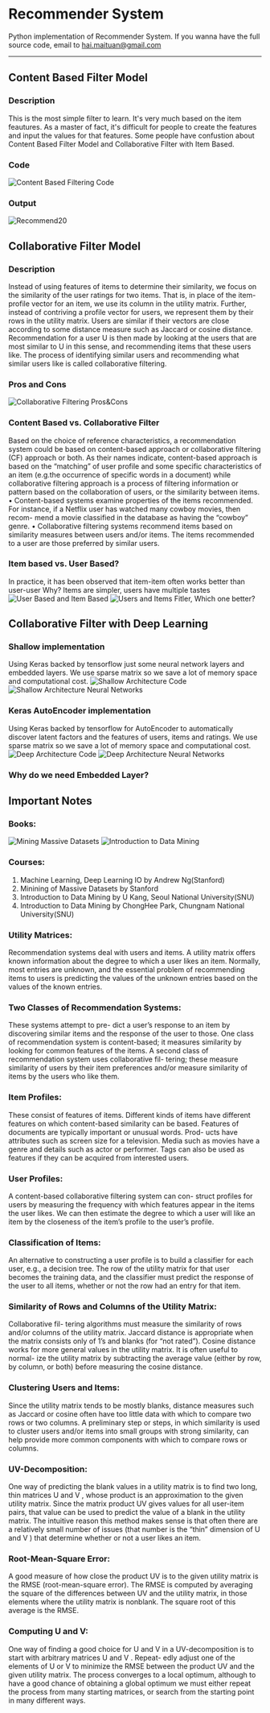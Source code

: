 # Recommender System 
Python implementation of Recommender System.
If you wanna have the full source code, email to hai.maituan@gmail.com

-------------------------------------
## Content Based Filter Model
### Description
This is the most simple filter to learn. It's very much based on the item feautures. As a master of fact, it's difficult for people to create the features and input the values for that features. Some people have confustion about Content Based Filter Model and Collaborative Filter with Item Based. 
### Code
![Content Based Filtering Code](https://github.com/HaiTMai/RecommenderSystem/blob/master/Images/ContentBasedCode.png)
### Output
![Recommend20](https://github.com/HaiTMai/RecommenderSystem/blob/master/Images/Recommend20.png)
## Collaborative Filter Model
### Description
Instead of using features of items to determine their similarity, we focus on the similarity of the user ratings for two items. That is, in place of the item-profile vector for an item, we use its column in the utility matrix. Further, instead of contriving a profile vector for users, we represent them by their rows in the utility matrix. Users are similar if their vectors are close according to some distance measure such as Jaccard or cosine distance. Recommendation for a user U is then made by looking at the users that are most similar to U in this sense, and recommending items that these users like. The process of identifying similar users and recommending what similar users like is called collaborative filtering.
### Pros and Cons
![Collaborative  Filtering Pros&Cons](https://github.com/HaiTMai/RecommenderSystem/blob/master/Images/ProsConsCF.png)
### Content Based vs. Collaborative Filter
Based on the choice of reference characteristics, a recommendation system could be based on content-based approach or collaborative filtering (CF) approach or both. As their names indicate, content-based approach is based on the “matching” of user profile and some specific characteristics of an item (e.g.the occurrence of specific words in a document) while collaborative filtering approach is a process of filtering information or pattern based on the collaboration of users, or the similarity between items.
• Content-based systems examine properties of the items recommended. For instance, if a Netflix user has watched many cowboy movies, then recom- mend a movie classified in the database as having the “cowboy” genre.
• Collaborative filtering systems recommend items based on similarity measures between users and/or items. The items recommended to a user are those preferred by similar users.
### Item based vs. User Based?
In practice, it has been observed that item-item often works better than user-user
Why? Items are simpler, users have multiple tastes
![User Based and Item Based](https://github.com/HaiTMai/RecommenderSystem/blob/master/Images/CF_Filter.jpg)
![Users and Items Fitler, Which one better?](https://github.com/HaiTMai/RecommenderSystem/blob/master/Images/User_ItemsCF.png)
## Collaborative Filter with Deep Learning
### Shallow implementation
Using Keras backed by tensorflow just some neural network layers and embedded layers. We use sparse matrix so we save a lot of memory space and computational cost.
![Shallow Architecture Code](https://github.com/HaiTMai/RecommenderSystem/blob/master/Images/ShallowCFCode.png)
![Shallow Architecture Neural Networks](https://github.com/HaiTMai/RecommenderSystem/blob/master/Images/ShallowCFNet.png)
### Keras AutoEncoder implementation
Using Keras backed by tensorflow for AutoEncoder to automatically discover latent factors and the features of users, items and ratings. We use sparse matrix so we save a lot of memory space and computational cost.
![Deep Architecture Code](https://github.com/HaiTMai/RecommenderSystem/blob/master/Images/DeepCFCode.png)
![Deep Architecture Neural Networks](https://github.com/HaiTMai/RecommenderSystem/blob/master/Images/DeepCFNet.png)
### Why do we need Embedded Layer?

## Important Notes
### Books:
![Mining Massive Datasets](https://github.com/HaiTMai/RecommenderSystem/blob/master/Images/Book1.jpg)
![Introduction to Data Mining](https://github.com/HaiTMai/RecommenderSystem/blob/master/Images/book2.jpg)
### Courses:
1. Machine Learning, Deep Learning IO by Andrew Ng(Stanford)
2. Minining of Massive Datasets by Stanford
3. Introduction to Data Mining by U Kang, Seoul National University(SNU)
4. Introduction to Data Mining by ChongHee Park, Chungnam National University(SNU)
### Utility Matrices: 
Recommendation systems deal with users and items. A utility matrix offers known information about the degree to which a user likes an item. Normally, most entries are unknown, and the essential problem of recommending items to users is predicting the values of the unknown entries based on the values of the known entries.
### Two Classes of Recommendation Systems: 
These systems attempt to pre- dict a user’s response to an item by discovering similar items and the response of the user to those. One class of recommendation system is content-based; it measures similarity by looking for common features of the items. A second class of recommendation system uses collaborative fil- tering; these measure similarity of users by their item preferences and/or measure similarity of items by the users who like them.
### Item Profiles: 
These consist of features of items. Different kinds of items have different features on which content-based similarity can be based. Features of documents are typically important or unusual words. Prod- ucts have attributes such as screen size for a television. Media such as movies have a genre and details such as actor or performer. Tags can also be used as features if they can be acquired from interested users.
### User Profiles: 
A content-based collaborative filtering system can con- struct profiles for users by measuring the frequency with which features appear in the items the user likes. We can then estimate the degree to which a user will like an item by the closeness of the item’s profile to the user’s profile.
### Classification of Items: 
An alternative to constructing a user profile is to build a classifier for each user, e.g., a decision tree. The row of the utility matrix for that user becomes the training data, and the classifier must predict the response of the user to all items, whether or not the row had an entry for that item.
### Similarity of Rows and Columns of the Utility Matrix: 
Collaborative fil- tering algorithms must measure the similarity of rows and/or columns of the utility matrix. Jaccard distance is appropriate when the matrix consists only of 1’s and blanks (for “not rated”). Cosine distance works for more general values in the utility matrix. It is often useful to normal- ize the utility matrix by subtracting the average value (either by row, by column, or both) before measuring the cosine distance.
### Clustering Users and Items: 
Since the utility matrix tends to be mostly blanks, distance measures such as Jaccard or cosine often have too little data with which to compare two rows or two columns. A preliminary step or steps, in which similarity is used to cluster users and/or items into small groups with strong similarity, can help provide more common components with which to compare rows or columns.
### UV-Decomposition:
One way of predicting the blank values in a utility matrix is to find two long, thin matrices U and V , whose product is an approximation to the given utility matrix. Since the matrix product UV gives values for all user-item pairs, that value can be used to predict the value of a blank in the utility matrix. The intuitive reason this method makes sense is that often there are a relatively small number of issues (that number is the “thin” dimension of U and V ) that determine whether or not a user likes an item.
### Root-Mean-Square Error: 
A good measure of how close the product UV is to the given utility matrix is the RMSE (root-mean-square error). The RMSE is computed by averaging the square of the differences between UV and the utility matrix, in those elements where the utility matrix is nonblank. The square root of this average is the RMSE.
### Computing U and V: 
One way of finding a good choice for U and V in a UV-decomposition is to start with arbitrary matrices U and V . Repeat- edly adjust one of the elements of U or V to minimize the RMSE between the product UV and the given utility matrix. The process converges to a local optimum, although to have a good chance of obtaining a global optimum we must either repeat the process from many starting matrices, or search from the starting point in many different ways.
